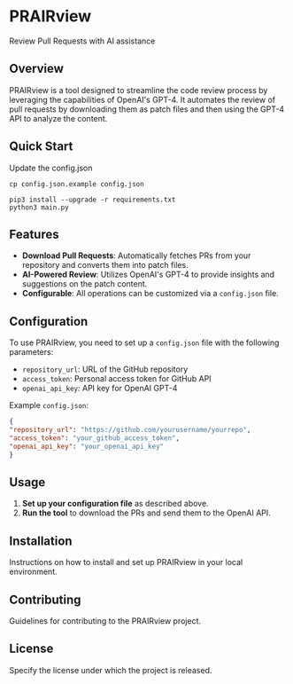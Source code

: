 # PRAIRview
Review Pull Requests with AI assistance

## Overview
PRAIRview is a tool designed to streamline the code review process by leveraging the capabilities of OpenAI's GPT-4. It automates the review of pull requests by downloading them as patch files and then using the GPT-4 API to analyze the content.

## Quick Start

Update the config.json
```shell
cp config.json.example config.json
```

```shell
pip3 install --upgrade -r requirements.txt
python3 main.py
```

## Features
- **Download Pull Requests**: Automatically fetches PRs from your repository and converts them into patch files.
- **AI-Powered Review**: Utilizes OpenAI's GPT-4 to provide insights and suggestions on the patch content.
- **Configurable**: All operations can be customized via a `config.json` file.

## Configuration
To use PRAIRview, you need to set up a `config.json` file with the following parameters:
- `repository_url`: URL of the GitHub repository
- `access_token`: Personal access token for GitHub API
- `openai_api_key`: API key for OpenAI GPT-4

Example `config.json`:

```json
{
"repository_url": "https://github.com/yourusername/yourrepo",
"access_token": "your_github_access_token",
"openai_api_key": "your_openai_api_key"
}
```


## Usage
1. **Set up your configuration file** as described above.
2. **Run the tool** to download the PRs and send them to the OpenAI API.

## Installation
Instructions on how to install and set up PRAIRview in your local environment.

## Contributing
Guidelines for contributing to the PRAIRview project.

## License
Specify the license under which the project is released.

